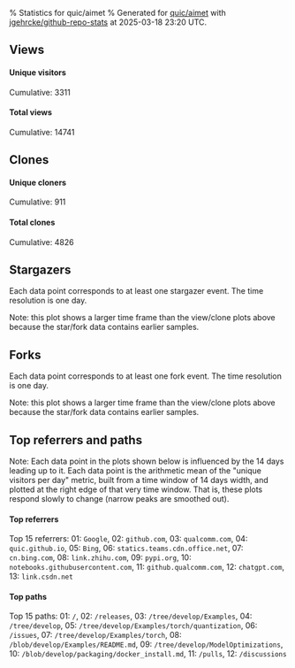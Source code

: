 % Statistics for quic/aimet
% Generated for [quic/aimet](https://github.com/quic/aimet) with [jgehrcke/github-repo-stats](https://github.com/jgehrcke/github-repo-stats) at 2025-03-18 23:20 UTC.


## Views

#### Unique visitors
<div id="chart_views_unique" class="full-width-chart"></div>

Cumulative: 3311

#### Total views
<div id="chart_views_total" class="full-width-chart"></div>

Cumulative: 14741

<div class="pagebreak-for-print"> </div>

## Clones

#### Unique cloners
<div id="chart_clones_unique" class="full-width-chart"></div>

Cumulative: 911

#### Total clones
<div id="chart_clones_total" class="full-width-chart"></div>

Cumulative: 4826



<div class="pagebreak-for-print"> </div>



## Stargazers

Each data point corresponds to at least one stargazer event.
The time resolution is one day.

<div id="chart_stargazers" class="full-width-chart"></div>


Note: this plot shows a larger time frame than the view/clone plots above because the star/fork data contains earlier samples.



## Forks

Each data point corresponds to at least one fork event.
The time resolution is one day.

<div id="chart_forks" class="full-width-chart"></div>


Note: this plot shows a larger time frame than the view/clone plots above because the star/fork data contains earlier samples.



<div class="pagebreak-for-print"> </div>



## Top referrers and paths


Note: Each data point in the plots shown below is influenced by the 14 days
leading up to it. Each data point is the arithmetic mean of the "unique
visitors per day" metric, built from a time window of 14 days width, and
plotted at the right edge of that very time window. That is, these plots
respond slowly to change (narrow peaks are smoothed out).




#### Top referrers


<div id="chart_referrers_top_n_alltime" class="full-width-chart"></div>

Top 15 referrers: 01: `Google`, 02: `github.com`, 03: `qualcomm.com`, 04: `quic.github.io`, 05: `Bing`, 06: `statics.teams.cdn.office.net`, 07: `cn.bing.com`, 08: `link.zhihu.com`, 09: `pypi.org`, 10: `notebooks.githubusercontent.com`, 11: `github.qualcomm.com`, 12: `chatgpt.com`, 13: `link.csdn.net`





#### Top paths


<div id="chart_paths_top_n_alltime" class="full-width-chart"></div>

Top 15 paths: 01: `/`, 02: `/releases`, 03: `/tree/develop/Examples`, 04: `/tree/develop`, 05: `/tree/develop/Examples/torch/quantization`, 06: `/issues`, 07: `/tree/develop/Examples/torch`, 08: `/blob/develop/Examples/README.md`, 09: `/tree/develop/ModelOptimizations`, 10: `/blob/develop/packaging/docker_install.md`, 11: `/pulls`, 12: `/discussions`


<script type="text/javascript">
    vegaEmbed('#chart_views_unique', {"$schema": "https://vega.github.io/schema/vega-lite/v4.17.0.json", "config": {"arc": {"fill": "#1b1e23"}, "area": {"fill": "#1b1e23"}, "axisBottom": {"domainColor": "#a9b4c4", "gridColor": "#a9b4c4", "labelColor": "#1b1e23", "labelFont": "relative-mono-11-pitch-pro, Menlo, monospace", "tickColor": "#a9b4c4", "titleColor": "#1b1e23", "titleFont": "relative-mono-11-pitch-pro, Menlo, monospace"}, "axisLeft": {"domainColor": "#a9b4c4", "gridColor": "#a9b4c4", "labelColor": "#1b1e23", "labelFont": "relative-mono-11-pitch-pro, Menlo, monospace", "tickColor": "#a9b4c4", "titleColor": "#1b1e23", "titleFont": "relative-mono-11-pitch-pro, Menlo, monospace"}, "axisX": {"grid": false}, "axisY": {"grid": false, "labelBound": true}, "background": "#FFFFFF", "group": {"fill": "#FFFFFF"}, "header": {"fontWeight": 400, "labelFont": "relative-mono-11-pitch-pro, Menlo, monospace", "titleFont": "relative-mono-11-pitch-pro, Menlo, monospace"}, "legend": {"labelFont": "relative-mono-11-pitch-pro, Menlo, monospace", "symbolSize": 200, "symbolType": "circle", "titleFont": "relative-mono-11-pitch-pro, Menlo, monospace"}, "line": {"color": "#1b1e23", "stroke": "#1b1e23"}, "path": {"stroke": "#1b1e23"}, "point": {"color": "#1b1e23", "cursor": "pointer", "filled": true, "size": 20}, "range": {"category": ["#85a2f7", "#ea9755", "#7eb36a", "#f07071", "#bc85d9", "#e587b6", "#a9b4c4", "#d4c05e", "#64b9c4"]}, "style": {"bar": {"fill": "#1b1e23"}, "text": {"font": "relative-mono-11-pitch-pro, Menlo, monospace", "fontWeight": 400}}, "symbol": {"shape": "circle"}, "title": {"anchor": "start", "font": "relative-mono-11-pitch-pro, Menlo, monospace", "fontWeight": 400}, "trail": {"color": "#1b1e23", "stroke": "#1b1e23"}, "view": {"stroke": null}}, "data": {"name": "data-bcafa010703dd944af303badd4c19e9a"}, "datasets": {"data-bcafa010703dd944af303badd4c19e9a": [{"time": "2025-02-27T00:00:00+00:00", "views_total": 861, "views_unique": 175}, {"time": "2025-02-28T00:00:00+00:00", "views_total": 788, "views_unique": 170}, {"time": "2025-03-01T00:00:00+00:00", "views_total": 309, "views_unique": 58}, {"time": "2025-03-02T00:00:00+00:00", "views_total": 199, "views_unique": 52}, {"time": "2025-03-03T00:00:00+00:00", "views_total": 632, "views_unique": 158}, {"time": "2025-03-04T00:00:00+00:00", "views_total": 1108, "views_unique": 198}, {"time": "2025-03-05T00:00:00+00:00", "views_total": 1304, "views_unique": 223}, {"time": "2025-03-06T00:00:00+00:00", "views_total": 1324, "views_unique": 530}, {"time": "2025-03-07T00:00:00+00:00", "views_total": 935, "views_unique": 203}, {"time": "2025-03-08T00:00:00+00:00", "views_total": 181, "views_unique": 48}, {"time": "2025-03-09T00:00:00+00:00", "views_total": 141, "views_unique": 48}, {"time": "2025-03-10T00:00:00+00:00", "views_total": 1019, "views_unique": 193}, {"time": "2025-03-11T00:00:00+00:00", "views_total": 798, "views_unique": 184}, {"time": "2025-03-12T00:00:00+00:00", "views_total": 1159, "views_unique": 222}, {"time": "2025-03-13T00:00:00+00:00", "views_total": 856, "views_unique": 184}, {"time": "2025-03-14T00:00:00+00:00", "views_total": 877, "views_unique": 156}, {"time": "2025-03-15T00:00:00+00:00", "views_total": 340, "views_unique": 72}, {"time": "2025-03-16T00:00:00+00:00", "views_total": 277, "views_unique": 62}, {"time": "2025-03-17T00:00:00+00:00", "views_total": 910, "views_unique": 200}, {"time": "2025-03-18T00:00:00+00:00", "views_total": 723, "views_unique": 175}]}, "encoding": {"tooltip": [{"field": "views_unique", "format": ".1f", "title": "views (u)", "type": "quantitative"}, {"field": "time", "format": "%B %e, %Y", "title": "date", "type": "temporal"}], "x": {"axis": {"labelAngle": 25}, "field": "time", "scale": {"domain": ["2025-02-27", "2025-03-18"]}, "timeUnit": "yearmonthdate", "title": "date", "type": "temporal"}, "y": {"axis": {"values": [1, 10, 50, 100, 500, 1000, 5000, 10000]}, "field": "views_unique", "scale": {"domain": [0, 583.0], "type": "symlog", "zero": true}, "title": "unique views per day", "type": "quantitative"}}, "height": 200, "mark": {"point": true, "type": "line"}, "padding": 10, "width": "container"}, {"actions": false, "renderer": "svg"}).catch(console.error);
vegaEmbed('#chart_views_total', {"$schema": "https://vega.github.io/schema/vega-lite/v4.17.0.json", "config": {"arc": {"fill": "#1b1e23"}, "area": {"fill": "#1b1e23"}, "axisBottom": {"domainColor": "#a9b4c4", "gridColor": "#a9b4c4", "labelColor": "#1b1e23", "labelFont": "relative-mono-11-pitch-pro, Menlo, monospace", "tickColor": "#a9b4c4", "titleColor": "#1b1e23", "titleFont": "relative-mono-11-pitch-pro, Menlo, monospace"}, "axisLeft": {"domainColor": "#a9b4c4", "gridColor": "#a9b4c4", "labelColor": "#1b1e23", "labelFont": "relative-mono-11-pitch-pro, Menlo, monospace", "tickColor": "#a9b4c4", "titleColor": "#1b1e23", "titleFont": "relative-mono-11-pitch-pro, Menlo, monospace"}, "axisX": {"grid": false}, "axisY": {"grid": false, "labelBound": true}, "background": "#FFFFFF", "group": {"fill": "#FFFFFF"}, "header": {"fontWeight": 400, "labelFont": "relative-mono-11-pitch-pro, Menlo, monospace", "titleFont": "relative-mono-11-pitch-pro, Menlo, monospace"}, "legend": {"labelFont": "relative-mono-11-pitch-pro, Menlo, monospace", "symbolSize": 200, "symbolType": "circle", "titleFont": "relative-mono-11-pitch-pro, Menlo, monospace"}, "line": {"color": "#1b1e23", "stroke": "#1b1e23"}, "path": {"stroke": "#1b1e23"}, "point": {"color": "#1b1e23", "cursor": "pointer", "filled": true, "size": 20}, "range": {"category": ["#85a2f7", "#ea9755", "#7eb36a", "#f07071", "#bc85d9", "#e587b6", "#a9b4c4", "#d4c05e", "#64b9c4"]}, "style": {"bar": {"fill": "#1b1e23"}, "text": {"font": "relative-mono-11-pitch-pro, Menlo, monospace", "fontWeight": 400}}, "symbol": {"shape": "circle"}, "title": {"anchor": "start", "font": "relative-mono-11-pitch-pro, Menlo, monospace", "fontWeight": 400}, "trail": {"color": "#1b1e23", "stroke": "#1b1e23"}, "view": {"stroke": null}}, "data": {"name": "data-bcafa010703dd944af303badd4c19e9a"}, "datasets": {"data-bcafa010703dd944af303badd4c19e9a": [{"time": "2025-02-27T00:00:00+00:00", "views_total": 861, "views_unique": 175}, {"time": "2025-02-28T00:00:00+00:00", "views_total": 788, "views_unique": 170}, {"time": "2025-03-01T00:00:00+00:00", "views_total": 309, "views_unique": 58}, {"time": "2025-03-02T00:00:00+00:00", "views_total": 199, "views_unique": 52}, {"time": "2025-03-03T00:00:00+00:00", "views_total": 632, "views_unique": 158}, {"time": "2025-03-04T00:00:00+00:00", "views_total": 1108, "views_unique": 198}, {"time": "2025-03-05T00:00:00+00:00", "views_total": 1304, "views_unique": 223}, {"time": "2025-03-06T00:00:00+00:00", "views_total": 1324, "views_unique": 530}, {"time": "2025-03-07T00:00:00+00:00", "views_total": 935, "views_unique": 203}, {"time": "2025-03-08T00:00:00+00:00", "views_total": 181, "views_unique": 48}, {"time": "2025-03-09T00:00:00+00:00", "views_total": 141, "views_unique": 48}, {"time": "2025-03-10T00:00:00+00:00", "views_total": 1019, "views_unique": 193}, {"time": "2025-03-11T00:00:00+00:00", "views_total": 798, "views_unique": 184}, {"time": "2025-03-12T00:00:00+00:00", "views_total": 1159, "views_unique": 222}, {"time": "2025-03-13T00:00:00+00:00", "views_total": 856, "views_unique": 184}, {"time": "2025-03-14T00:00:00+00:00", "views_total": 877, "views_unique": 156}, {"time": "2025-03-15T00:00:00+00:00", "views_total": 340, "views_unique": 72}, {"time": "2025-03-16T00:00:00+00:00", "views_total": 277, "views_unique": 62}, {"time": "2025-03-17T00:00:00+00:00", "views_total": 910, "views_unique": 200}, {"time": "2025-03-18T00:00:00+00:00", "views_total": 723, "views_unique": 175}]}, "encoding": {"tooltip": [{"field": "views_total", "format": ".1f", "title": "views (t)", "type": "quantitative"}, {"field": "time", "format": "%B %e, %Y", "title": "date", "type": "temporal"}], "x": {"axis": {"labelAngle": 25}, "field": "time", "scale": {"domain": ["2025-02-27", "2025-03-18"]}, "timeUnit": "yearmonthdate", "title": "date", "type": "temporal"}, "y": {"axis": {"values": [1, 10, 50, 100, 500, 1000, 5000, 10000]}, "field": "views_total", "scale": {"domain": [0, 1456.4], "type": "symlog", "zero": true}, "title": "total views per day", "type": "quantitative"}}, "height": 200, "mark": {"point": true, "type": "line"}, "padding": 10, "width": "container"}, {"actions": false, "renderer": "svg"}).catch(console.error);
vegaEmbed('#chart_clones_unique', {"$schema": "https://vega.github.io/schema/vega-lite/v4.17.0.json", "config": {"arc": {"fill": "#1b1e23"}, "area": {"fill": "#1b1e23"}, "axisBottom": {"domainColor": "#a9b4c4", "gridColor": "#a9b4c4", "labelColor": "#1b1e23", "labelFont": "relative-mono-11-pitch-pro, Menlo, monospace", "tickColor": "#a9b4c4", "titleColor": "#1b1e23", "titleFont": "relative-mono-11-pitch-pro, Menlo, monospace"}, "axisLeft": {"domainColor": "#a9b4c4", "gridColor": "#a9b4c4", "labelColor": "#1b1e23", "labelFont": "relative-mono-11-pitch-pro, Menlo, monospace", "tickColor": "#a9b4c4", "titleColor": "#1b1e23", "titleFont": "relative-mono-11-pitch-pro, Menlo, monospace"}, "axisX": {"grid": false}, "axisY": {"grid": false, "labelBound": true}, "background": "#FFFFFF", "group": {"fill": "#FFFFFF"}, "header": {"fontWeight": 400, "labelFont": "relative-mono-11-pitch-pro, Menlo, monospace", "titleFont": "relative-mono-11-pitch-pro, Menlo, monospace"}, "legend": {"labelFont": "relative-mono-11-pitch-pro, Menlo, monospace", "symbolSize": 200, "symbolType": "circle", "titleFont": "relative-mono-11-pitch-pro, Menlo, monospace"}, "line": {"color": "#1b1e23", "stroke": "#1b1e23"}, "path": {"stroke": "#1b1e23"}, "point": {"color": "#1b1e23", "cursor": "pointer", "filled": true, "size": 20}, "range": {"category": ["#85a2f7", "#ea9755", "#7eb36a", "#f07071", "#bc85d9", "#e587b6", "#a9b4c4", "#d4c05e", "#64b9c4"]}, "style": {"bar": {"fill": "#1b1e23"}, "text": {"font": "relative-mono-11-pitch-pro, Menlo, monospace", "fontWeight": 400}}, "symbol": {"shape": "circle"}, "title": {"anchor": "start", "font": "relative-mono-11-pitch-pro, Menlo, monospace", "fontWeight": 400}, "trail": {"color": "#1b1e23", "stroke": "#1b1e23"}, "view": {"stroke": null}}, "data": {"name": "data-d8fd25b120f4b31021f477afc70d4363"}, "datasets": {"data-d8fd25b120f4b31021f477afc70d4363": [{"clones_total": 239, "clones_unique": 56, "time": "2025-02-27T00:00:00+00:00"}, {"clones_total": 208, "clones_unique": 48, "time": "2025-02-28T00:00:00+00:00"}, {"clones_total": 205, "clones_unique": 39, "time": "2025-03-01T00:00:00+00:00"}, {"clones_total": 156, "clones_unique": 6, "time": "2025-03-02T00:00:00+00:00"}, {"clones_total": 206, "clones_unique": 38, "time": "2025-03-03T00:00:00+00:00"}, {"clones_total": 354, "clones_unique": 119, "time": "2025-03-04T00:00:00+00:00"}, {"clones_total": 263, "clones_unique": 73, "time": "2025-03-05T00:00:00+00:00"}, {"clones_total": 224, "clones_unique": 57, "time": "2025-03-06T00:00:00+00:00"}, {"clones_total": 282, "clones_unique": 60, "time": "2025-03-07T00:00:00+00:00"}, {"clones_total": 155, "clones_unique": 5, "time": "2025-03-08T00:00:00+00:00"}, {"clones_total": 157, "clones_unique": 6, "time": "2025-03-09T00:00:00+00:00"}, {"clones_total": 244, "clones_unique": 52, "time": "2025-03-10T00:00:00+00:00"}, {"clones_total": 281, "clones_unique": 69, "time": "2025-03-11T00:00:00+00:00"}, {"clones_total": 194, "clones_unique": 36, "time": "2025-03-12T00:00:00+00:00"}, {"clones_total": 242, "clones_unique": 68, "time": "2025-03-13T00:00:00+00:00"}, {"clones_total": 281, "clones_unique": 98, "time": "2025-03-14T00:00:00+00:00"}, {"clones_total": 173, "clones_unique": 16, "time": "2025-03-15T00:00:00+00:00"}, {"clones_total": 162, "clones_unique": 8, "time": "2025-03-16T00:00:00+00:00"}, {"clones_total": 195, "clones_unique": 29, "time": "2025-03-17T00:00:00+00:00"}, {"clones_total": 605, "clones_unique": 28, "time": "2025-03-18T00:00:00+00:00"}]}, "encoding": {"tooltip": [{"field": "clones_unique", "format": ".1f", "title": "clones (u)", "type": "quantitative"}, {"field": "time", "format": "%B %e, %Y", "title": "date", "type": "temporal"}], "x": {"axis": {"labelAngle": 25}, "field": "time", "scale": {"domain": ["2025-02-27", "2025-03-18"]}, "timeUnit": "yearmonthdate", "title": "date", "type": "temporal"}, "y": {"axis": {"values": [1, 10, 50, 100, 500, 1000, 5000, 10000]}, "field": "clones_unique", "scale": {"domain": [0, 130.9], "type": "symlog", "zero": true}, "title": "unique clones per day", "type": "quantitative"}}, "height": 200, "mark": {"point": true, "type": "line"}, "padding": 10, "width": "container"}, {"actions": false, "renderer": "svg"}).catch(console.error);
vegaEmbed('#chart_clones_total', {"$schema": "https://vega.github.io/schema/vega-lite/v4.17.0.json", "config": {"arc": {"fill": "#1b1e23"}, "area": {"fill": "#1b1e23"}, "axisBottom": {"domainColor": "#a9b4c4", "gridColor": "#a9b4c4", "labelColor": "#1b1e23", "labelFont": "relative-mono-11-pitch-pro, Menlo, monospace", "tickColor": "#a9b4c4", "titleColor": "#1b1e23", "titleFont": "relative-mono-11-pitch-pro, Menlo, monospace"}, "axisLeft": {"domainColor": "#a9b4c4", "gridColor": "#a9b4c4", "labelColor": "#1b1e23", "labelFont": "relative-mono-11-pitch-pro, Menlo, monospace", "tickColor": "#a9b4c4", "titleColor": "#1b1e23", "titleFont": "relative-mono-11-pitch-pro, Menlo, monospace"}, "axisX": {"grid": false}, "axisY": {"grid": false, "labelBound": true}, "background": "#FFFFFF", "group": {"fill": "#FFFFFF"}, "header": {"fontWeight": 400, "labelFont": "relative-mono-11-pitch-pro, Menlo, monospace", "titleFont": "relative-mono-11-pitch-pro, Menlo, monospace"}, "legend": {"labelFont": "relative-mono-11-pitch-pro, Menlo, monospace", "symbolSize": 200, "symbolType": "circle", "titleFont": "relative-mono-11-pitch-pro, Menlo, monospace"}, "line": {"color": "#1b1e23", "stroke": "#1b1e23"}, "path": {"stroke": "#1b1e23"}, "point": {"color": "#1b1e23", "cursor": "pointer", "filled": true, "size": 20}, "range": {"category": ["#85a2f7", "#ea9755", "#7eb36a", "#f07071", "#bc85d9", "#e587b6", "#a9b4c4", "#d4c05e", "#64b9c4"]}, "style": {"bar": {"fill": "#1b1e23"}, "text": {"font": "relative-mono-11-pitch-pro, Menlo, monospace", "fontWeight": 400}}, "symbol": {"shape": "circle"}, "title": {"anchor": "start", "font": "relative-mono-11-pitch-pro, Menlo, monospace", "fontWeight": 400}, "trail": {"color": "#1b1e23", "stroke": "#1b1e23"}, "view": {"stroke": null}}, "data": {"name": "data-d8fd25b120f4b31021f477afc70d4363"}, "datasets": {"data-d8fd25b120f4b31021f477afc70d4363": [{"clones_total": 239, "clones_unique": 56, "time": "2025-02-27T00:00:00+00:00"}, {"clones_total": 208, "clones_unique": 48, "time": "2025-02-28T00:00:00+00:00"}, {"clones_total": 205, "clones_unique": 39, "time": "2025-03-01T00:00:00+00:00"}, {"clones_total": 156, "clones_unique": 6, "time": "2025-03-02T00:00:00+00:00"}, {"clones_total": 206, "clones_unique": 38, "time": "2025-03-03T00:00:00+00:00"}, {"clones_total": 354, "clones_unique": 119, "time": "2025-03-04T00:00:00+00:00"}, {"clones_total": 263, "clones_unique": 73, "time": "2025-03-05T00:00:00+00:00"}, {"clones_total": 224, "clones_unique": 57, "time": "2025-03-06T00:00:00+00:00"}, {"clones_total": 282, "clones_unique": 60, "time": "2025-03-07T00:00:00+00:00"}, {"clones_total": 155, "clones_unique": 5, "time": "2025-03-08T00:00:00+00:00"}, {"clones_total": 157, "clones_unique": 6, "time": "2025-03-09T00:00:00+00:00"}, {"clones_total": 244, "clones_unique": 52, "time": "2025-03-10T00:00:00+00:00"}, {"clones_total": 281, "clones_unique": 69, "time": "2025-03-11T00:00:00+00:00"}, {"clones_total": 194, "clones_unique": 36, "time": "2025-03-12T00:00:00+00:00"}, {"clones_total": 242, "clones_unique": 68, "time": "2025-03-13T00:00:00+00:00"}, {"clones_total": 281, "clones_unique": 98, "time": "2025-03-14T00:00:00+00:00"}, {"clones_total": 173, "clones_unique": 16, "time": "2025-03-15T00:00:00+00:00"}, {"clones_total": 162, "clones_unique": 8, "time": "2025-03-16T00:00:00+00:00"}, {"clones_total": 195, "clones_unique": 29, "time": "2025-03-17T00:00:00+00:00"}, {"clones_total": 605, "clones_unique": 28, "time": "2025-03-18T00:00:00+00:00"}]}, "encoding": {"tooltip": [{"field": "clones_total", "format": ".1f", "title": "clones (t)", "type": "quantitative"}, {"field": "time", "format": "%B %e, %Y", "title": "date", "type": "temporal"}], "x": {"axis": {"labelAngle": 25}, "field": "time", "scale": {"domain": ["2025-02-27", "2025-03-18"]}, "timeUnit": "yearmonthdate", "title": "date", "type": "temporal"}, "y": {"axis": {"values": [1, 10, 50, 100, 500, 1000, 5000, 10000]}, "field": "clones_total", "scale": {"domain": [0, 665.5], "type": "symlog", "zero": true}, "title": "total clones per day", "type": "quantitative"}}, "height": 200, "mark": {"point": true, "type": "line"}, "padding": 10, "width": "container"}, {"actions": false, "renderer": "svg"}).catch(console.error);
vegaEmbed('#chart_stargazers', {"$schema": "https://vega.github.io/schema/vega-lite/v4.17.0.json", "config": {"arc": {"fill": "#1b1e23"}, "area": {"fill": "#1b1e23"}, "axisBottom": {"domainColor": "#a9b4c4", "gridColor": "#a9b4c4", "labelColor": "#1b1e23", "labelFont": "relative-mono-11-pitch-pro, Menlo, monospace", "tickColor": "#a9b4c4", "titleColor": "#1b1e23", "titleFont": "relative-mono-11-pitch-pro, Menlo, monospace"}, "axisLeft": {"domainColor": "#a9b4c4", "gridColor": "#a9b4c4", "labelColor": "#1b1e23", "labelFont": "relative-mono-11-pitch-pro, Menlo, monospace", "tickColor": "#a9b4c4", "titleColor": "#1b1e23", "titleFont": "relative-mono-11-pitch-pro, Menlo, monospace"}, "axisX": {"grid": false}, "axisY": {"grid": false}, "background": "#FFFFFF", "group": {"fill": "#FFFFFF"}, "header": {"fontWeight": 400, "labelFont": "relative-mono-11-pitch-pro, Menlo, monospace", "titleFont": "relative-mono-11-pitch-pro, Menlo, monospace"}, "legend": {"labelFont": "relative-mono-11-pitch-pro, Menlo, monospace", "symbolSize": 200, "symbolType": "circle", "titleFont": "relative-mono-11-pitch-pro, Menlo, monospace"}, "line": {"color": "#1b1e23", "stroke": "#1b1e23"}, "path": {"stroke": "#1b1e23"}, "point": {"color": "#1b1e23", "cursor": "pointer", "filled": true, "size": 50}, "range": {"category": ["#85a2f7", "#ea9755", "#7eb36a", "#f07071", "#bc85d9", "#e587b6", "#a9b4c4", "#d4c05e", "#64b9c4"]}, "style": {"bar": {"fill": "#1b1e23"}, "text": {"font": "relative-mono-11-pitch-pro, Menlo, monospace", "fontWeight": 400}}, "symbol": {"shape": "circle"}, "title": {"anchor": "start", "font": "relative-mono-11-pitch-pro, Menlo, monospace", "fontWeight": 400}, "trail": {"color": "#1b1e23", "stroke": "#1b1e23"}, "view": {"stroke": null}}, "data": {"name": "data-9bd64e19cfc9d5917d32f948c5f6e8cf"}, "datasets": {"data-9bd64e19cfc9d5917d32f948c5f6e8cf": [{"stars_cumulative": 143, "time": "2020-05-01T00:00:00+00:00"}, {"stars_cumulative": 209, "time": "2020-05-18T18:00:00+00:00"}, {"stars_cumulative": 223, "time": "2020-06-05T12:00:00+00:00"}, {"stars_cumulative": 235, "time": "2020-06-23T06:00:00+00:00"}, {"stars_cumulative": 254, "time": "2020-07-11T00:00:00+00:00"}, {"stars_cumulative": 266, "time": "2020-07-28T18:00:00+00:00"}, {"stars_cumulative": 278, "time": "2020-08-15T12:00:00+00:00"}, {"stars_cumulative": 288, "time": "2020-09-02T06:00:00+00:00"}, {"stars_cumulative": 291, "time": "2020-09-20T00:00:00+00:00"}, {"stars_cumulative": 298, "time": "2020-10-07T18:00:00+00:00"}, {"stars_cumulative": 320, "time": "2020-10-25T12:00:00+00:00"}, {"stars_cumulative": 333, "time": "2020-11-12T06:00:00+00:00"}, {"stars_cumulative": 357, "time": "2020-11-30T00:00:00+00:00"}, {"stars_cumulative": 374, "time": "2020-12-17T18:00:00+00:00"}, {"stars_cumulative": 384, "time": "2021-01-04T12:00:00+00:00"}, {"stars_cumulative": 402, "time": "2021-01-22T06:00:00+00:00"}, {"stars_cumulative": 411, "time": "2021-02-09T00:00:00+00:00"}, {"stars_cumulative": 419, "time": "2021-02-26T18:00:00+00:00"}, {"stars_cumulative": 432, "time": "2021-03-16T12:00:00+00:00"}, {"stars_cumulative": 447, "time": "2021-04-03T06:00:00+00:00"}, {"stars_cumulative": 462, "time": "2021-04-21T00:00:00+00:00"}, {"stars_cumulative": 481, "time": "2021-05-08T18:00:00+00:00"}, {"stars_cumulative": 495, "time": "2021-05-26T12:00:00+00:00"}, {"stars_cumulative": 512, "time": "2021-06-13T06:00:00+00:00"}, {"stars_cumulative": 530, "time": "2021-07-01T00:00:00+00:00"}, {"stars_cumulative": 544, "time": "2021-07-18T18:00:00+00:00"}, {"stars_cumulative": 558, "time": "2021-08-05T12:00:00+00:00"}, {"stars_cumulative": 588, "time": "2021-08-23T06:00:00+00:00"}, {"stars_cumulative": 636, "time": "2021-09-10T00:00:00+00:00"}, {"stars_cumulative": 663, "time": "2021-09-27T18:00:00+00:00"}, {"stars_cumulative": 681, "time": "2021-10-15T12:00:00+00:00"}, {"stars_cumulative": 700, "time": "2021-11-02T06:00:00+00:00"}, {"stars_cumulative": 713, "time": "2021-11-20T00:00:00+00:00"}, {"stars_cumulative": 752, "time": "2021-12-07T18:00:00+00:00"}, {"stars_cumulative": 775, "time": "2021-12-25T12:00:00+00:00"}, {"stars_cumulative": 797, "time": "2022-01-12T06:00:00+00:00"}, {"stars_cumulative": 808, "time": "2022-01-30T00:00:00+00:00"}, {"stars_cumulative": 841, "time": "2022-02-16T18:00:00+00:00"}, {"stars_cumulative": 876, "time": "2022-03-06T12:00:00+00:00"}, {"stars_cumulative": 904, "time": "2022-03-24T06:00:00+00:00"}, {"stars_cumulative": 930, "time": "2022-04-11T00:00:00+00:00"}, {"stars_cumulative": 944, "time": "2022-04-28T18:00:00+00:00"}, {"stars_cumulative": 978, "time": "2022-05-16T12:00:00+00:00"}, {"stars_cumulative": 1012, "time": "2022-06-03T06:00:00+00:00"}, {"stars_cumulative": 1042, "time": "2022-06-21T00:00:00+00:00"}, {"stars_cumulative": 1060, "time": "2022-07-08T18:00:00+00:00"}, {"stars_cumulative": 1082, "time": "2022-07-26T12:00:00+00:00"}, {"stars_cumulative": 1104, "time": "2022-08-13T06:00:00+00:00"}, {"stars_cumulative": 1122, "time": "2022-08-31T00:00:00+00:00"}, {"stars_cumulative": 1148, "time": "2022-09-17T18:00:00+00:00"}, {"stars_cumulative": 1164, "time": "2022-10-05T12:00:00+00:00"}, {"stars_cumulative": 1184, "time": "2022-10-23T06:00:00+00:00"}, {"stars_cumulative": 1207, "time": "2022-11-10T00:00:00+00:00"}, {"stars_cumulative": 1228, "time": "2022-11-27T18:00:00+00:00"}, {"stars_cumulative": 1248, "time": "2022-12-15T12:00:00+00:00"}, {"stars_cumulative": 1259, "time": "2023-01-02T06:00:00+00:00"}, {"stars_cumulative": 1274, "time": "2023-01-20T00:00:00+00:00"}, {"stars_cumulative": 1304, "time": "2023-02-06T18:00:00+00:00"}, {"stars_cumulative": 1341, "time": "2023-02-24T12:00:00+00:00"}, {"stars_cumulative": 1364, "time": "2023-03-14T06:00:00+00:00"}, {"stars_cumulative": 1390, "time": "2023-04-01T00:00:00+00:00"}, {"stars_cumulative": 1415, "time": "2023-04-18T18:00:00+00:00"}, {"stars_cumulative": 1441, "time": "2023-05-06T12:00:00+00:00"}, {"stars_cumulative": 1456, "time": "2023-05-24T06:00:00+00:00"}, {"stars_cumulative": 1484, "time": "2023-06-11T00:00:00+00:00"}, {"stars_cumulative": 1506, "time": "2023-06-28T18:00:00+00:00"}, {"stars_cumulative": 1535, "time": "2023-07-16T12:00:00+00:00"}, {"stars_cumulative": 1550, "time": "2023-08-03T06:00:00+00:00"}, {"stars_cumulative": 1584, "time": "2023-08-21T00:00:00+00:00"}, {"stars_cumulative": 1614, "time": "2023-09-07T18:00:00+00:00"}, {"stars_cumulative": 1632, "time": "2023-09-25T12:00:00+00:00"}, {"stars_cumulative": 1654, "time": "2023-10-13T06:00:00+00:00"}, {"stars_cumulative": 1681, "time": "2023-10-31T00:00:00+00:00"}, {"stars_cumulative": 1701, "time": "2023-11-17T18:00:00+00:00"}, {"stars_cumulative": 1720, "time": "2023-12-05T12:00:00+00:00"}, {"stars_cumulative": 1732, "time": "2023-12-23T06:00:00+00:00"}, {"stars_cumulative": 1758, "time": "2024-01-10T00:00:00+00:00"}, {"stars_cumulative": 1783, "time": "2024-01-27T18:00:00+00:00"}, {"stars_cumulative": 1796, "time": "2024-02-14T12:00:00+00:00"}, {"stars_cumulative": 1821, "time": "2024-03-03T06:00:00+00:00"}, {"stars_cumulative": 1846, "time": "2024-03-21T00:00:00+00:00"}, {"stars_cumulative": 1879, "time": "2024-04-07T18:00:00+00:00"}, {"stars_cumulative": 1901, "time": "2024-04-25T12:00:00+00:00"}, {"stars_cumulative": 1928, "time": "2024-05-13T06:00:00+00:00"}, {"stars_cumulative": 1956, "time": "2024-05-31T00:00:00+00:00"}, {"stars_cumulative": 1982, "time": "2024-06-17T18:00:00+00:00"}, {"stars_cumulative": 2004, "time": "2024-07-05T12:00:00+00:00"}, {"stars_cumulative": 2031, "time": "2024-07-23T06:00:00+00:00"}, {"stars_cumulative": 2055, "time": "2024-08-10T00:00:00+00:00"}, {"stars_cumulative": 2073, "time": "2024-08-27T18:00:00+00:00"}, {"stars_cumulative": 2096, "time": "2024-09-14T12:00:00+00:00"}, {"stars_cumulative": 2106, "time": "2024-10-02T06:00:00+00:00"}, {"stars_cumulative": 2127, "time": "2024-10-20T00:00:00+00:00"}, {"stars_cumulative": 2146, "time": "2024-11-06T18:00:00+00:00"}, {"stars_cumulative": 2168, "time": "2024-11-24T12:00:00+00:00"}, {"stars_cumulative": 2181, "time": "2024-12-12T06:00:00+00:00"}, {"stars_cumulative": 2192, "time": "2024-12-30T00:00:00+00:00"}, {"stars_cumulative": 2199, "time": "2025-01-16T18:00:00+00:00"}, {"stars_cumulative": 2222, "time": "2025-02-03T12:00:00+00:00"}, {"stars_cumulative": 2242, "time": "2025-02-21T06:00:00+00:00"}, {"stars_cumulative": 2249, "time": "2025-03-11T00:00:00+00:00"}]}, "encoding": {"tooltip": [{"field": "stars_cumulative", "format": "d", "title": "stars", "type": "quantitative"}, {"field": "time", "format": "%B %e, %Y", "title": "date", "type": "temporal"}], "x": {"axis": {"labelAngle": 25}, "field": "time", "scale": {"domain": ["2020-05-01", "2025-03-18"]}, "timeUnit": "yearmonthdate", "title": "date", "type": "temporal"}, "y": {"field": "stars_cumulative", "scale": {"domain": [0, 2473.9], "zero": true}, "title": "stargazer count (cumulative)", "type": "quantitative"}}, "height": 300, "mark": {"point": true, "type": "line"}, "padding": 10, "width": "container"}, {"actions": false, "renderer": "svg"}).catch(console.error);
vegaEmbed('#chart_forks', {"$schema": "https://vega.github.io/schema/vega-lite/v4.17.0.json", "config": {"arc": {"fill": "#1b1e23"}, "area": {"fill": "#1b1e23"}, "axisBottom": {"domainColor": "#a9b4c4", "gridColor": "#a9b4c4", "labelColor": "#1b1e23", "labelFont": "relative-mono-11-pitch-pro, Menlo, monospace", "tickColor": "#a9b4c4", "titleColor": "#1b1e23", "titleFont": "relative-mono-11-pitch-pro, Menlo, monospace"}, "axisLeft": {"domainColor": "#a9b4c4", "gridColor": "#a9b4c4", "labelColor": "#1b1e23", "labelFont": "relative-mono-11-pitch-pro, Menlo, monospace", "tickColor": "#a9b4c4", "titleColor": "#1b1e23", "titleFont": "relative-mono-11-pitch-pro, Menlo, monospace"}, "axisX": {"grid": false}, "axisY": {"grid": false}, "background": "#FFFFFF", "group": {"fill": "#FFFFFF"}, "header": {"fontWeight": 400, "labelFont": "relative-mono-11-pitch-pro, Menlo, monospace", "titleFont": "relative-mono-11-pitch-pro, Menlo, monospace"}, "legend": {"labelFont": "relative-mono-11-pitch-pro, Menlo, monospace", "symbolSize": 200, "symbolType": "circle", "titleFont": "relative-mono-11-pitch-pro, Menlo, monospace"}, "line": {"color": "#1b1e23", "stroke": "#1b1e23"}, "path": {"stroke": "#1b1e23"}, "point": {"color": "#1b1e23", "cursor": "pointer", "filled": true, "size": 50}, "range": {"category": ["#85a2f7", "#ea9755", "#7eb36a", "#f07071", "#bc85d9", "#e587b6", "#a9b4c4", "#d4c05e", "#64b9c4"]}, "style": {"bar": {"fill": "#1b1e23"}, "text": {"font": "relative-mono-11-pitch-pro, Menlo, monospace", "fontWeight": 400}}, "symbol": {"shape": "circle"}, "title": {"anchor": "start", "font": "relative-mono-11-pitch-pro, Menlo, monospace", "fontWeight": 400}, "trail": {"color": "#1b1e23", "stroke": "#1b1e23"}, "view": {"stroke": null}}, "data": {"name": "data-b86998ced6533def0135231a59831636"}, "datasets": {"data-b86998ced6533def0135231a59831636": [{"forks_cumulative": 18.0, "time": "2020-05-01T00:00:00+00:00"}, {"forks_cumulative": 31.0, "time": "2020-05-18T19:00:00+00:00"}, {"forks_cumulative": 35.0, "time": "2020-06-05T14:00:00+00:00"}, {"forks_cumulative": 36.0, "time": "2020-06-23T09:00:00+00:00"}, {"forks_cumulative": 38.0, "time": "2020-07-11T04:00:00+00:00"}, {"forks_cumulative": 39.0, "time": "2020-07-28T23:00:00+00:00"}, {"forks_cumulative": 40.0, "time": "2020-08-15T18:00:00+00:00"}, {"forks_cumulative": 42.0, "time": "2020-09-02T13:00:00+00:00"}, {"forks_cumulative": 45.0, "time": "2020-10-08T03:00:00+00:00"}, {"forks_cumulative": 47.0, "time": "2020-10-25T22:00:00+00:00"}, {"forks_cumulative": 48.0, "time": "2020-11-12T17:00:00+00:00"}, {"forks_cumulative": 52.0, "time": "2020-11-30T12:00:00+00:00"}, {"forks_cumulative": 53.0, "time": "2021-01-05T02:00:00+00:00"}, {"forks_cumulative": 59.0, "time": "2021-01-22T21:00:00+00:00"}, {"forks_cumulative": 62.0, "time": "2021-02-09T16:00:00+00:00"}, {"forks_cumulative": 64.0, "time": "2021-02-27T11:00:00+00:00"}, {"forks_cumulative": 67.0, "time": "2021-03-17T06:00:00+00:00"}, {"forks_cumulative": 72.0, "time": "2021-04-04T01:00:00+00:00"}, {"forks_cumulative": 76.0, "time": "2021-04-21T20:00:00+00:00"}, {"forks_cumulative": 80.0, "time": "2021-05-09T15:00:00+00:00"}, {"forks_cumulative": 84.0, "time": "2021-05-27T10:00:00+00:00"}, {"forks_cumulative": 87.0, "time": "2021-06-14T05:00:00+00:00"}, {"forks_cumulative": 90.0, "time": "2021-07-02T00:00:00+00:00"}, {"forks_cumulative": 94.0, "time": "2021-07-19T19:00:00+00:00"}, {"forks_cumulative": 99.0, "time": "2021-08-06T14:00:00+00:00"}, {"forks_cumulative": 101.0, "time": "2021-08-24T09:00:00+00:00"}, {"forks_cumulative": 108.0, "time": "2021-09-11T04:00:00+00:00"}, {"forks_cumulative": 119.0, "time": "2021-09-28T23:00:00+00:00"}, {"forks_cumulative": 124.0, "time": "2021-10-16T18:00:00+00:00"}, {"forks_cumulative": 130.0, "time": "2021-11-03T13:00:00+00:00"}, {"forks_cumulative": 131.0, "time": "2021-11-21T08:00:00+00:00"}, {"forks_cumulative": 136.0, "time": "2021-12-09T03:00:00+00:00"}, {"forks_cumulative": 140.0, "time": "2021-12-26T22:00:00+00:00"}, {"forks_cumulative": 146.0, "time": "2022-01-13T17:00:00+00:00"}, {"forks_cumulative": 149.0, "time": "2022-01-31T12:00:00+00:00"}, {"forks_cumulative": 158.0, "time": "2022-02-18T07:00:00+00:00"}, {"forks_cumulative": 165.0, "time": "2022-03-08T02:00:00+00:00"}, {"forks_cumulative": 170.0, "time": "2022-03-25T21:00:00+00:00"}, {"forks_cumulative": 173.0, "time": "2022-04-12T16:00:00+00:00"}, {"forks_cumulative": 181.0, "time": "2022-04-30T11:00:00+00:00"}, {"forks_cumulative": 184.0, "time": "2022-05-18T06:00:00+00:00"}, {"forks_cumulative": 191.0, "time": "2022-06-05T01:00:00+00:00"}, {"forks_cumulative": 195.0, "time": "2022-06-22T20:00:00+00:00"}, {"forks_cumulative": 198.0, "time": "2022-07-10T15:00:00+00:00"}, {"forks_cumulative": 210.0, "time": "2022-07-28T10:00:00+00:00"}, {"forks_cumulative": 214.0, "time": "2022-08-15T05:00:00+00:00"}, {"forks_cumulative": 217.0, "time": "2022-09-02T00:00:00+00:00"}, {"forks_cumulative": 222.0, "time": "2022-09-19T19:00:00+00:00"}, {"forks_cumulative": 227.0, "time": "2022-10-07T14:00:00+00:00"}, {"forks_cumulative": 236.0, "time": "2022-10-25T09:00:00+00:00"}, {"forks_cumulative": 239.0, "time": "2022-11-12T04:00:00+00:00"}, {"forks_cumulative": 246.0, "time": "2022-11-29T23:00:00+00:00"}, {"forks_cumulative": 249.0, "time": "2022-12-17T18:00:00+00:00"}, {"forks_cumulative": 250.0, "time": "2023-01-04T13:00:00+00:00"}, {"forks_cumulative": 252.0, "time": "2023-01-22T08:00:00+00:00"}, {"forks_cumulative": 260.0, "time": "2023-02-09T03:00:00+00:00"}, {"forks_cumulative": 266.0, "time": "2023-02-26T22:00:00+00:00"}, {"forks_cumulative": 275.0, "time": "2023-03-16T17:00:00+00:00"}, {"forks_cumulative": 278.0, "time": "2023-04-03T12:00:00+00:00"}, {"forks_cumulative": 282.0, "time": "2023-04-21T07:00:00+00:00"}, {"forks_cumulative": 286.0, "time": "2023-05-09T02:00:00+00:00"}, {"forks_cumulative": 288.0, "time": "2023-05-26T21:00:00+00:00"}, {"forks_cumulative": 296.0, "time": "2023-06-13T16:00:00+00:00"}, {"forks_cumulative": 298.0, "time": "2023-07-01T11:00:00+00:00"}, {"forks_cumulative": 303.0, "time": "2023-07-19T06:00:00+00:00"}, {"forks_cumulative": 306.0, "time": "2023-08-06T01:00:00+00:00"}, {"forks_cumulative": 307.0, "time": "2023-08-23T20:00:00+00:00"}, {"forks_cumulative": 311.0, "time": "2023-09-10T15:00:00+00:00"}, {"forks_cumulative": 313.0, "time": "2023-09-28T10:00:00+00:00"}, {"forks_cumulative": 316.0, "time": "2023-10-16T05:00:00+00:00"}, {"forks_cumulative": 318.0, "time": "2023-11-03T00:00:00+00:00"}, {"forks_cumulative": 321.0, "time": "2023-11-20T19:00:00+00:00"}, {"forks_cumulative": 330.0, "time": "2023-12-08T14:00:00+00:00"}, {"forks_cumulative": 333.0, "time": "2023-12-26T09:00:00+00:00"}, {"forks_cumulative": 335.0, "time": "2024-01-13T04:00:00+00:00"}, {"forks_cumulative": 338.0, "time": "2024-01-30T23:00:00+00:00"}, {"forks_cumulative": 340.0, "time": "2024-03-06T13:00:00+00:00"}, {"forks_cumulative": 341.0, "time": "2024-04-11T03:00:00+00:00"}, {"forks_cumulative": 342.0, "time": "2024-04-28T22:00:00+00:00"}, {"forks_cumulative": 348.0, "time": "2024-05-16T17:00:00+00:00"}, {"forks_cumulative": 351.0, "time": "2024-06-03T12:00:00+00:00"}, {"forks_cumulative": 357.0, "time": "2024-06-21T07:00:00+00:00"}, {"forks_cumulative": 362.0, "time": "2024-07-09T02:00:00+00:00"}, {"forks_cumulative": 367.0, "time": "2024-07-26T21:00:00+00:00"}, {"forks_cumulative": 371.0, "time": "2024-08-13T16:00:00+00:00"}, {"forks_cumulative": 372.0, "time": "2024-08-31T11:00:00+00:00"}, {"forks_cumulative": 375.0, "time": "2024-09-18T06:00:00+00:00"}, {"forks_cumulative": 377.0, "time": "2024-10-06T01:00:00+00:00"}, {"forks_cumulative": 380.0, "time": "2024-10-23T20:00:00+00:00"}, {"forks_cumulative": 382.0, "time": "2024-11-10T15:00:00+00:00"}, {"forks_cumulative": 387.0, "time": "2024-11-28T10:00:00+00:00"}, {"forks_cumulative": 390.0, "time": "2024-12-16T05:00:00+00:00"}, {"forks_cumulative": 392.0, "time": "2025-01-03T00:00:00+00:00"}, {"forks_cumulative": 395.0, "time": "2025-02-07T14:00:00+00:00"}, {"forks_cumulative": 397.0, "time": "2025-02-25T09:00:00+00:00"}, {"forks_cumulative": 398.0, "time": "2025-03-15T04:00:00+00:00"}]}, "encoding": {"tooltip": [{"field": "forks_cumulative", "format": "d", "title": "forks", "type": "quantitative"}, {"field": "time", "format": "%B %e, %Y", "title": "date", "type": "temporal"}], "x": {"axis": {"labelAngle": 25}, "field": "time", "scale": {"domain": ["2020-05-01", "2025-03-18"]}, "timeUnit": "yearmonthdate", "title": "date", "type": "temporal"}, "y": {"field": "forks_cumulative", "scale": {"domain": [0, 437.8], "zero": true}, "title": "fork count (cumulative)", "type": "quantitative"}}, "height": 300, "mark": {"point": true, "type": "line"}, "padding": 10, "width": "container"}, {"actions": false, "renderer": "svg"}).catch(console.error);
vegaEmbed('#chart_referrers_top_n_alltime', {"$schema": "https://vega.github.io/schema/vega-lite/v4.17.0.json", "config": {"arc": {"fill": "#1b1e23"}, "area": {"fill": "#1b1e23"}, "axisBottom": {"domainColor": "#a9b4c4", "gridColor": "#a9b4c4", "labelColor": "#1b1e23", "labelFont": "relative-mono-11-pitch-pro, Menlo, monospace", "tickColor": "#a9b4c4", "titleColor": "#1b1e23", "titleFont": "relative-mono-11-pitch-pro, Menlo, monospace"}, "axisLeft": {"domainColor": "#a9b4c4", "gridColor": "#a9b4c4", "labelColor": "#1b1e23", "labelFont": "relative-mono-11-pitch-pro, Menlo, monospace", "tickColor": "#a9b4c4", "titleColor": "#1b1e23", "titleFont": "relative-mono-11-pitch-pro, Menlo, monospace"}, "axisX": {"grid": false}, "axisY": {"grid": false}, "background": "#FFFFFF", "group": {"fill": "#FFFFFF"}, "header": {"fontWeight": 400, "labelFont": "relative-mono-11-pitch-pro, Menlo, monospace", "titleFont": "relative-mono-11-pitch-pro, Menlo, monospace"}, "legend": {"labelFont": "relative-mono-11-pitch-pro, Menlo, monospace", "symbolSize": 200, "symbolType": "circle", "titleFont": "relative-mono-11-pitch-pro, Menlo, monospace"}, "line": {"color": "#1b1e23", "stroke": "#1b1e23"}, "path": {"stroke": "#1b1e23"}, "point": {"color": "#1b1e23", "cursor": "pointer", "filled": true, "size": 30}, "range": {"category": ["#85a2f7", "#ea9755", "#7eb36a", "#f07071", "#bc85d9", "#e587b6", "#a9b4c4", "#d4c05e", "#64b9c4"]}, "style": {"bar": {"fill": "#1b1e23"}, "text": {"font": "relative-mono-11-pitch-pro, Menlo, monospace", "fontWeight": 400}}, "symbol": {"shape": "circle"}, "title": {"anchor": "start", "font": "relative-mono-11-pitch-pro, Menlo, monospace", "fontWeight": 400}, "trail": {"color": "#1b1e23", "stroke": "#1b1e23"}, "view": {"stroke": null}}, "data": {"name": "data-7aa0d5b81e6efc78e6cb90df6fed177f"}, "datasets": {"data-7aa0d5b81e6efc78e6cb90df6fed177f": [{"referrer": "Google", "time": "2025-03-12T00:00:00+00:00", "views_unique": 483, "views_unique_norm": 34.5}, {"referrer": "Google", "time": "2025-03-13T00:00:00+00:00", "views_unique": 509, "views_unique_norm": 36.357142857142854}, {"referrer": "Google", "time": "2025-03-14T00:00:00+00:00", "views_unique": 530, "views_unique_norm": 37.857142857142854}, {"referrer": "Google", "time": "2025-03-15T00:00:00+00:00", "views_unique": 557, "views_unique_norm": 39.785714285714285}, {"referrer": "Google", "time": "2025-03-16T00:00:00+00:00", "views_unique": 562, "views_unique_norm": 40.142857142857146}, {"referrer": "Google", "time": "2025-03-17T00:00:00+00:00", "views_unique": 553, "views_unique_norm": 39.5}, {"referrer": "Google", "time": "2025-03-18T00:00:00+00:00", "views_unique": 566, "views_unique_norm": 40.42857142857143}, {"referrer": "github.com", "time": "2025-03-12T00:00:00+00:00", "views_unique": 110, "views_unique_norm": 7.857142857142857}, {"referrer": "github.com", "time": "2025-03-13T00:00:00+00:00", "views_unique": 108, "views_unique_norm": 7.714285714285714}, {"referrer": "github.com", "time": "2025-03-14T00:00:00+00:00", "views_unique": 111, "views_unique_norm": 7.928571428571429}, {"referrer": "github.com", "time": "2025-03-15T00:00:00+00:00", "views_unique": 120, "views_unique_norm": 8.571428571428571}, {"referrer": "github.com", "time": "2025-03-16T00:00:00+00:00", "views_unique": 120, "views_unique_norm": 8.571428571428571}, {"referrer": "github.com", "time": "2025-03-17T00:00:00+00:00", "views_unique": 121, "views_unique_norm": 8.642857142857142}, {"referrer": "github.com", "time": "2025-03-18T00:00:00+00:00", "views_unique": 128, "views_unique_norm": 9.142857142857142}, {"referrer": "qualcomm.com", "time": "2025-03-12T00:00:00+00:00", "views_unique": 86, "views_unique_norm": 6.142857142857143}, {"referrer": "qualcomm.com", "time": "2025-03-13T00:00:00+00:00", "views_unique": 90, "views_unique_norm": 6.428571428571429}, {"referrer": "qualcomm.com", "time": "2025-03-14T00:00:00+00:00", "views_unique": 93, "views_unique_norm": 6.642857142857143}, {"referrer": "qualcomm.com", "time": "2025-03-15T00:00:00+00:00", "views_unique": 100, "views_unique_norm": 7.142857142857143}, {"referrer": "qualcomm.com", "time": "2025-03-16T00:00:00+00:00", "views_unique": 99, "views_unique_norm": 7.071428571428571}, {"referrer": "qualcomm.com", "time": "2025-03-17T00:00:00+00:00", "views_unique": 99, "views_unique_norm": 7.071428571428571}, {"referrer": "qualcomm.com", "time": "2025-03-18T00:00:00+00:00", "views_unique": 99, "views_unique_norm": 7.071428571428571}, {"referrer": "quic.github.io", "time": "2025-03-12T00:00:00+00:00", "views_unique": 97, "views_unique_norm": 6.928571428571429}, {"referrer": "quic.github.io", "time": "2025-03-13T00:00:00+00:00", "views_unique": 95, "views_unique_norm": 6.785714285714286}, {"referrer": "quic.github.io", "time": "2025-03-14T00:00:00+00:00", "views_unique": 93, "views_unique_norm": 6.642857142857143}, {"referrer": "quic.github.io", "time": "2025-03-15T00:00:00+00:00", "views_unique": 95, "views_unique_norm": 6.785714285714286}, {"referrer": "quic.github.io", "time": "2025-03-16T00:00:00+00:00", "views_unique": 94, "views_unique_norm": 6.714285714285714}, {"referrer": "quic.github.io", "time": "2025-03-17T00:00:00+00:00", "views_unique": 86, "views_unique_norm": 6.142857142857143}, {"referrer": "quic.github.io", "time": "2025-03-18T00:00:00+00:00", "views_unique": 89, "views_unique_norm": 6.357142857142857}, {"referrer": "Bing", "time": "2025-03-12T00:00:00+00:00", "views_unique": 92, "views_unique_norm": 6.571428571428571}, {"referrer": "Bing", "time": "2025-03-13T00:00:00+00:00", "views_unique": 87, "views_unique_norm": 6.214285714285714}, {"referrer": "Bing", "time": "2025-03-14T00:00:00+00:00", "views_unique": 92, "views_unique_norm": 6.571428571428571}, {"referrer": "Bing", "time": "2025-03-15T00:00:00+00:00", "views_unique": 96, "views_unique_norm": 6.857142857142857}, {"referrer": "Bing", "time": "2025-03-16T00:00:00+00:00", "views_unique": 94, "views_unique_norm": 6.714285714285714}, {"referrer": "Bing", "time": "2025-03-17T00:00:00+00:00", "views_unique": 88, "views_unique_norm": 6.285714285714286}, {"referrer": "Bing", "time": "2025-03-18T00:00:00+00:00", "views_unique": 84, "views_unique_norm": 6.0}, {"referrer": "statics.teams.cdn.office.net", "time": "2025-03-12T00:00:00+00:00", "views_unique": 45, "views_unique_norm": 3.2142857142857144}, {"referrer": "statics.teams.cdn.office.net", "time": "2025-03-13T00:00:00+00:00", "views_unique": 41, "views_unique_norm": 2.9285714285714284}, {"referrer": "statics.teams.cdn.office.net", "time": "2025-03-14T00:00:00+00:00", "views_unique": 40, "views_unique_norm": 2.857142857142857}, {"referrer": "statics.teams.cdn.office.net", "time": "2025-03-15T00:00:00+00:00", "views_unique": 41, "views_unique_norm": 2.9285714285714284}, {"referrer": "statics.teams.cdn.office.net", "time": "2025-03-16T00:00:00+00:00", "views_unique": 40, "views_unique_norm": 2.857142857142857}, {"referrer": "statics.teams.cdn.office.net", "time": "2025-03-17T00:00:00+00:00", "views_unique": 36, "views_unique_norm": 2.5714285714285716}, {"referrer": "statics.teams.cdn.office.net", "time": "2025-03-18T00:00:00+00:00", "views_unique": 35, "views_unique_norm": 2.5}, {"referrer": "cn.bing.com", "time": "2025-03-12T00:00:00+00:00", "views_unique": 27, "views_unique_norm": 1.9285714285714286}, {"referrer": "cn.bing.com", "time": "2025-03-13T00:00:00+00:00", "views_unique": 26, "views_unique_norm": 1.8571428571428572}, {"referrer": "cn.bing.com", "time": "2025-03-14T00:00:00+00:00", "views_unique": 25, "views_unique_norm": 1.7857142857142858}, {"referrer": "cn.bing.com", "time": "2025-03-15T00:00:00+00:00", "views_unique": 25, "views_unique_norm": 1.7857142857142858}, {"referrer": "cn.bing.com", "time": "2025-03-16T00:00:00+00:00", "views_unique": 26, "views_unique_norm": 1.8571428571428572}, {"referrer": "cn.bing.com", "time": "2025-03-17T00:00:00+00:00", "views_unique": 26, "views_unique_norm": 1.8571428571428572}, {"referrer": "cn.bing.com", "time": "2025-03-18T00:00:00+00:00", "views_unique": 32, "views_unique_norm": 2.2857142857142856}]}, "encoding": {"color": {"field": "referrer", "legend": {"direction": "vertical", "orient": "top", "title": "Legend:"}, "sort": {"field": "order"}, "type": "nominal"}, "tooltip": [{"field": "referrer", "type": "nominal"}, {"field": "views_unique_norm", "format": ".2f", "title": "views (14d mean)", "type": "quantitative"}, {"field": "time", "format": "%B %e, %Y", "title": "date", "type": "temporal"}], "x": {"axis": {"labelAngle": 25}, "field": "time", "scale": {"domain": ["2025-02-27", "2025-03-18"]}, "timeUnit": "yearmonthdate", "title": "date", "type": "temporal"}, "y": {"field": "views_unique_norm", "scale": {"domain": [0, 44.471428571428575], "type": "symlog", "zero": true}, "title": "unique visitors per day (mean from last 14 days)", "type": "quantitative"}}, "height": 300, "mark": {"point": true, "type": "line"}, "padding": 10, "width": "container"}, {"actions": false, "renderer": "svg"}).catch(console.error);
vegaEmbed('#chart_paths_top_n_alltime', {"$schema": "https://vega.github.io/schema/vega-lite/v4.17.0.json", "config": {"arc": {"fill": "#1b1e23"}, "area": {"fill": "#1b1e23"}, "axisBottom": {"domainColor": "#a9b4c4", "gridColor": "#a9b4c4", "labelColor": "#1b1e23", "labelFont": "relative-mono-11-pitch-pro, Menlo, monospace", "tickColor": "#a9b4c4", "titleColor": "#1b1e23", "titleFont": "relative-mono-11-pitch-pro, Menlo, monospace"}, "axisLeft": {"domainColor": "#a9b4c4", "gridColor": "#a9b4c4", "labelColor": "#1b1e23", "labelFont": "relative-mono-11-pitch-pro, Menlo, monospace", "tickColor": "#a9b4c4", "titleColor": "#1b1e23", "titleFont": "relative-mono-11-pitch-pro, Menlo, monospace"}, "axisX": {"grid": false}, "axisY": {"grid": false}, "background": "#FFFFFF", "group": {"fill": "#FFFFFF"}, "header": {"fontWeight": 400, "labelFont": "relative-mono-11-pitch-pro, Menlo, monospace", "titleFont": "relative-mono-11-pitch-pro, Menlo, monospace"}, "legend": {"labelFont": "relative-mono-11-pitch-pro, Menlo, monospace", "symbolSize": 200, "symbolType": "circle", "titleFont": "relative-mono-11-pitch-pro, Menlo, monospace"}, "line": {"color": "#1b1e23", "stroke": "#1b1e23"}, "path": {"stroke": "#1b1e23"}, "point": {"color": "#1b1e23", "cursor": "pointer", "filled": true, "size": 30}, "range": {"category": ["#85a2f7", "#ea9755", "#7eb36a", "#f07071", "#bc85d9", "#e587b6", "#a9b4c4", "#d4c05e", "#64b9c4"]}, "style": {"bar": {"fill": "#1b1e23"}, "text": {"font": "relative-mono-11-pitch-pro, Menlo, monospace", "fontWeight": 400}}, "symbol": {"shape": "circle"}, "title": {"anchor": "start", "font": "relative-mono-11-pitch-pro, Menlo, monospace", "fontWeight": 400}, "trail": {"color": "#1b1e23", "stroke": "#1b1e23"}, "view": {"stroke": null}}, "data": {"name": "data-74424d24254b857e0632d1a4348b7b12"}, "datasets": {"data-74424d24254b857e0632d1a4348b7b12": [{"path": "/", "time": "2025-03-12T00:00:00+00:00", "views_unique": 767, "views_unique_norm": 54.785714285714285}, {"path": "/", "time": "2025-03-13T00:00:00+00:00", "views_unique": 798, "views_unique_norm": 57.0}, {"path": "/", "time": "2025-03-14T00:00:00+00:00", "views_unique": 796, "views_unique_norm": 56.857142857142854}, {"path": "/", "time": "2025-03-15T00:00:00+00:00", "views_unique": 844, "views_unique_norm": 60.285714285714285}, {"path": "/", "time": "2025-03-16T00:00:00+00:00", "views_unique": 848, "views_unique_norm": 60.57142857142857}, {"path": "/", "time": "2025-03-17T00:00:00+00:00", "views_unique": 821, "views_unique_norm": 58.642857142857146}, {"path": "/", "time": "2025-03-18T00:00:00+00:00", "views_unique": 821, "views_unique_norm": 58.642857142857146}, {"path": "/releases", "time": "2025-03-12T00:00:00+00:00", "views_unique": 196, "views_unique_norm": 14.0}, {"path": "/releases", "time": "2025-03-13T00:00:00+00:00", "views_unique": 200, "views_unique_norm": 14.285714285714286}, {"path": "/releases", "time": "2025-03-14T00:00:00+00:00", "views_unique": 202, "views_unique_norm": 14.428571428571429}, {"path": "/releases", "time": "2025-03-15T00:00:00+00:00", "views_unique": 213, "views_unique_norm": 15.214285714285714}, {"path": "/releases", "time": "2025-03-16T00:00:00+00:00", "views_unique": 214, "views_unique_norm": 15.285714285714286}, {"path": "/releases", "time": "2025-03-17T00:00:00+00:00", "views_unique": 207, "views_unique_norm": 14.785714285714286}, {"path": "/releases", "time": "2025-03-18T00:00:00+00:00", "views_unique": 216, "views_unique_norm": 15.428571428571429}, {"path": "/tree/develop/Examples", "time": "2025-03-12T00:00:00+00:00", "views_unique": 100, "views_unique_norm": 7.142857142857143}, {"path": "/tree/develop/Examples", "time": "2025-03-13T00:00:00+00:00", "views_unique": 109, "views_unique_norm": 7.785714285714286}, {"path": "/tree/develop/Examples", "time": "2025-03-14T00:00:00+00:00", "views_unique": 107, "views_unique_norm": 7.642857142857143}, {"path": "/tree/develop/Examples", "time": "2025-03-15T00:00:00+00:00", "views_unique": 111, "views_unique_norm": 7.928571428571429}, {"path": "/tree/develop/Examples", "time": "2025-03-16T00:00:00+00:00", "views_unique": 115, "views_unique_norm": 8.214285714285714}, {"path": "/tree/develop/Examples", "time": "2025-03-17T00:00:00+00:00", "views_unique": 110, "views_unique_norm": 7.857142857142857}, {"path": "/tree/develop/Examples", "time": "2025-03-18T00:00:00+00:00", "views_unique": 107, "views_unique_norm": 7.642857142857143}, {"path": "/tree/develop", "time": "2025-03-12T00:00:00+00:00", "views_unique": 95, "views_unique_norm": 6.785714285714286}, {"path": "/tree/develop", "time": "2025-03-13T00:00:00+00:00", "views_unique": 94, "views_unique_norm": 6.714285714285714}, {"path": "/tree/develop", "time": "2025-03-14T00:00:00+00:00", "views_unique": 92, "views_unique_norm": 6.571428571428571}, {"path": "/tree/develop", "time": "2025-03-15T00:00:00+00:00", "views_unique": 94, "views_unique_norm": 6.714285714285714}, {"path": "/tree/develop", "time": "2025-03-16T00:00:00+00:00", "views_unique": 96, "views_unique_norm": 6.857142857142857}, {"path": "/tree/develop", "time": "2025-03-17T00:00:00+00:00", "views_unique": 95, "views_unique_norm": 6.785714285714286}, {"path": "/tree/develop", "time": "2025-03-18T00:00:00+00:00", "views_unique": 103, "views_unique_norm": 7.357142857142857}, {"path": "/tree/develop/Examples/torch/quantization", "time": "2025-03-12T00:00:00+00:00", "views_unique": 78, "views_unique_norm": 5.571428571428571}, {"path": "/tree/develop/Examples/torch/quantization", "time": "2025-03-13T00:00:00+00:00", "views_unique": 82, "views_unique_norm": 5.857142857142857}, {"path": "/tree/develop/Examples/torch/quantization", "time": "2025-03-14T00:00:00+00:00", "views_unique": 87, "views_unique_norm": 6.214285714285714}, {"path": "/tree/develop/Examples/torch/quantization", "time": "2025-03-15T00:00:00+00:00", "views_unique": 90, "views_unique_norm": 6.428571428571429}, {"path": "/tree/develop/Examples/torch/quantization", "time": "2025-03-16T00:00:00+00:00", "views_unique": 93, "views_unique_norm": 6.642857142857143}, {"path": "/tree/develop/Examples/torch/quantization", "time": "2025-03-17T00:00:00+00:00", "views_unique": 88, "views_unique_norm": 6.285714285714286}, {"path": "/tree/develop/Examples/torch/quantization", "time": "2025-03-18T00:00:00+00:00", "views_unique": 82, "views_unique_norm": 5.857142857142857}, {"path": "/issues", "time": "2025-03-12T00:00:00+00:00", "views_unique": 72, "views_unique_norm": 5.142857142857143}, {"path": "/issues", "time": "2025-03-13T00:00:00+00:00", "views_unique": 80, "views_unique_norm": 5.714285714285714}, {"path": "/issues", "time": "2025-03-14T00:00:00+00:00", "views_unique": 79, "views_unique_norm": 5.642857142857143}, {"path": "/issues", "time": "2025-03-15T00:00:00+00:00", "views_unique": 85, "views_unique_norm": 6.071428571428571}, {"path": "/issues", "time": "2025-03-16T00:00:00+00:00", "views_unique": 83, "views_unique_norm": 5.928571428571429}, {"path": "/issues", "time": "2025-03-17T00:00:00+00:00", "views_unique": 83, "views_unique_norm": 5.928571428571429}, {"path": "/issues", "time": "2025-03-18T00:00:00+00:00", "views_unique": 83, "views_unique_norm": 5.928571428571429}, {"path": "/tree/develop/Examples/torch", "time": "2025-03-12T00:00:00+00:00", "views_unique": 67, "views_unique_norm": 4.785714285714286}, {"path": "/tree/develop/Examples/torch", "time": "2025-03-13T00:00:00+00:00", "views_unique": 72, "views_unique_norm": 5.142857142857143}, {"path": "/tree/develop/Examples/torch", "time": "2025-03-14T00:00:00+00:00", "views_unique": 73, "views_unique_norm": 5.214285714285714}, {"path": "/tree/develop/Examples/torch", "time": "2025-03-15T00:00:00+00:00", "views_unique": 78, "views_unique_norm": 5.571428571428571}, {"path": "/tree/develop/Examples/torch", "time": "2025-03-16T00:00:00+00:00", "views_unique": 83, "views_unique_norm": 5.928571428571429}, {"path": "/tree/develop/Examples/torch", "time": "2025-03-17T00:00:00+00:00", "views_unique": 79, "views_unique_norm": 5.642857142857143}, {"path": "/tree/develop/Examples/torch", "time": "2025-03-18T00:00:00+00:00", "views_unique": 72, "views_unique_norm": 5.142857142857143}]}, "encoding": {"color": {"field": "path", "legend": {"direction": "vertical", "orient": "top", "title": "Legend:"}, "sort": {"field": "order"}, "type": "nominal"}, "tooltip": [{"field": "path", "type": "nominal"}, {"field": "views_unique_norm", "format": ".2f", "title": "views (14d mean)", "type": "quantitative"}, {"field": "time", "format": "%B %e, %Y", "title": "date", "type": "temporal"}], "x": {"axis": {"labelAngle": 25}, "field": "time", "scale": {"domain": ["2025-02-27", "2025-03-18"]}, "timeUnit": "yearmonthdate", "title": "date", "type": "temporal"}, "y": {"field": "views_unique_norm", "scale": {"domain": [0, 66.62857142857143], "type": "symlog", "zero": true}, "title": "unique visitors per day (mean from last 14 days)", "type": "quantitative"}}, "height": 300, "mark": {"point": true, "type": "line"}, "padding": 10, "width": "container"}, {"actions": false, "renderer": "svg"}).catch(console.error);
    </script>